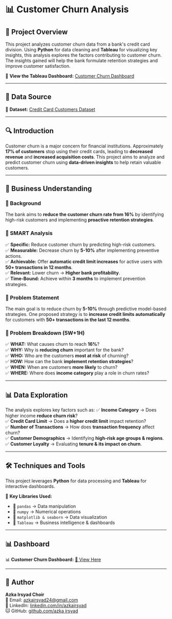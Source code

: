 # 📊 Customer Churn Analysis

## 📌 Project Overview
This project analyzes customer churn data from a bank's credit card division. Using **Python** for data cleaning and **Tableau** for visualizing key insights, this analysis explores the factors contributing to customer churn. The insights gained will help the bank formulate retention strategies and improve customer satisfaction.

🔗 **View the Tableau Dashboard:** [Customer Churn Dashboard](https://public.tableau.com/app/profile/azka.irsyad/viz/TABLEU_AZKA_BANK/Dashboard1?publish=yes)

---
## 📂 Data Source
📌 **Dataset:** [Credit Card Customers Dataset](https://www.kaggle.com/datasets/sakshigoyal7/credit-card-customers)

---
## 🔍 Introduction
Customer churn is a major concern for financial institutions. Approximately **17% of customers** stop using their credit cards, leading to **decreased revenue** and **increased acquisition costs**. This project aims to analyze and predict customer churn using **data-driven insights** to help retain valuable customers.

---
## 🎯 Business Understanding
### 🔹 Background
The bank aims to **reduce the customer churn rate from 16%** by identifying high-risk customers and implementing **proactive retention strategies**.

### 🔹 SMART Analysis
✅ **Specific:** Reduce customer churn by predicting high-risk customers.  
✅ **Measurable:** Decrease churn by **5-10%** after implementing preventive actions.  
✅ **Achievable:** Offer **automatic credit limit increases** for active users with **50+ transactions in 12 months**.  
✅ **Relevant:** Lower churn → **Higher bank profitability**.  
✅ **Time-Bound:** Achieve within **3 months** to implement prevention strategies.  

### 🔹 Problem Statement
The main goal is to reduce churn by **5-10%** through predictive model-based strategies. One proposed strategy is to **increase credit limits automatically** for customers with **50+ transactions in the last 12 months**.

### 🔹 Problem Breakdown (5W+1H)
✅ **WHAT:** What causes churn to reach **16%**?  
✅ **WHY:** Why is **reducing churn** important for the bank?  
✅ **WHO:** Who are the customers **most at risk** of churning?  
✅ **HOW:** How can the bank **implement retention strategies**?  
✅ **WHEN:** When are customers **more likely** to churn?  
✅ **WHERE:** Where does **income category** play a role in churn rates?  

---
## 📊 Data Exploration
The analysis explores key factors such as:
✅ **Income Category** → Does higher income **reduce churn risk**?  
✅ **Credit Card Limit** → Does a **higher credit limit** impact retention?  
✅ **Number of Transactions** → How does **transaction frequency** affect churn?  
✅ **Customer Demographics** → Identifying **high-risk age groups & regions**.  
✅ **Customer Loyalty** → Evaluating **tenure & its impact on churn**.

---
## 🛠 Techniques and Tools
This project leverages **Python** for data processing and **Tableau** for interactive dashboards. 

🚀 **Key Libraries Used:**
- 📌 `pandas` → Data manipulation
- 📌 `numpy` → Numerical operations
- 📌 `matplotlib & seaborn` → Data visualization
- 📌 `Tableau` → Business intelligence & dashboards

---
## 📊 Dashboard
📊 **Customer Churn Dashboard:** [🔗 View Here](https://public.tableau.com/app/profile/azka.irsyad/viz/TABLEU_AZKA_BANK/Dashboard1?publish=yes)  


---
## 👤 Author
**Azka Irsyad Choir**  
📧 Email: [azkairsyad24@gmail.com](mailto:azkairsyad24@gmail.com)  
🔗 LinkedIn: [linkedin.com/in/azkairsyad](https://www.linkedin.com/in/azka-irsyad-aa2509191/)  
🐱 GitHub: [github.com/azka irsyad](https://github.com/Azka24-ui)  

